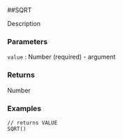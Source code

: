 ##SQRT

Description

### Parameters
`value` : Number (required) - argument

### Returns
Number

### Examples
```
// returns VALUE
SQRT()
```